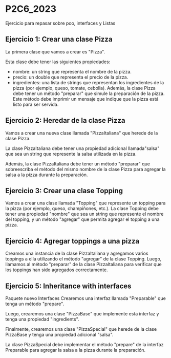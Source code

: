 # P2C6_2023
Ejercicio para repasar sobre poo, interfaces y Listas

## **Ejercicio 1:** Crear una clase Pizza
La primera clase que vamos a crear es "Pizza".

Esta clase debe tener las siguientes propiedades:

- nombre: un string que representa el nombre de la pizza.
- precio: un double que representa el precio de la pizza.
- ingredientes: una lista de strings que representan los ingredientes de la pizza (por ejemplo, queso, tomate, cebolla).
Además, la clase Pizza debe tener un método "preparar" que simule la preparación de la pizza. Este método debe imprimir un mensaje que indique que la pizza está listo para ser servida.

## Ejercicio 2: Heredar de la clase Pizza

Vamos a crear una nueva clase llamada "PizzaItaliana" que herede de la clase Pizza. 

La clase PizzaItaliana debe tener una propiedad adicional llamada"salsa" que sea un string que represente la salsa utilizada en la pizza. 

Además, la clase PizzaItaliana debe tener un método "preparar" que sobreescriba el método del mismo nombre de la clase Pizza para agregar la salsa a la pizza durante la preparación.

## Ejercicio 3: Crear una clase Topping

Vamos a crear una clase llamada "Topping" que represente un topping para la pizza (por ejemplo, queso, champiñones, etc.). La clase Topping debe tener una propiedad "nombre" que sea un string que represente el nombre del topping, y un método "agregar" que permita agregar el topping a una pizza.

## Ejercicio 4: Agregar toppings a una pizza

Creamos una instancia de la clase PizzaItaliana y agregamos varios toppings a ella utilizando el método "agregar" de la clase Topping. Luego, llamamos al método "preparar" de la clase PizzaItaliana para verificar que los toppings han sido agregados correctamente.

## Ejercicio 5: Inheritance with interfaces

Paquete nuevo Interfaces Crearemos una interfaz llamada "Preparable" que tenga un método "prepare". 

Luego, crearemos una clase "PizzaBase" que implemente esta interfaz y tenga una propiedad "ingredients". 

Finalmente, crearemos una clase "PizzaSpecial" que herede de la clase PizzaBase y tenga una propiedad adicional "salsa". 

La clase PizzaSpecial debe implementar el método "prepare" de la interfaz Preparable para agregar la salsa a la pizza durante la preparación.
